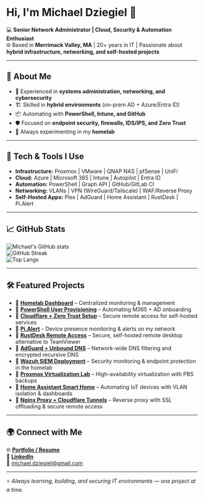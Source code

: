 # Hi, I'm Michael Dziegiel 👋  

💻 **Senior Network Administrator | Cloud, Security & Automation Enthusiast**  
🌐 Based in **Merrimack Valley, MA** | 20+ years in IT | Passionate about **hybrid infrastructure, networking, and self-hosted projects**  

---

## 🚀 About Me
- 🔧 Experienced in **systems administration, networking, and cybersecurity**  
- 🏗️ Skilled in **hybrid environments** (on-prem AD + Azure/Entra ID)  
- 📦 Automating with **PowerShell, Intune, and GitHub**  
- 🛡️ Focused on **endpoint security, firewalls, IDS/IPS, and Zero Trust**  
- 🧪 Always experimenting in my **homelab**  

---

## 🔧 Tech & Tools I Use
- **Infrastructure:** Proxmox | VMware | QNAP NAS | pfSense | UniFi  
- **Cloud:** Azure | Microsoft 365 | Intune | Autopilot | Entra ID  
- **Automation:** PowerShell | Graph API | GitHub/GitLab CI  
- **Networking:** VLANs | VPN (WireGuard/Tailscale) | WAF/Reverse Proxy  
- **Self-Hosted Apps:** Plex | AdGuard | Home Assistant | RustDesk | Pi.Alert  

---

## 📈 GitHub Stats
![Michael's GitHub stats](https://github-readme-stats.vercel.app/api?username=mrdtech&show_icons=true&theme=tokyonight)  
![GitHub Streak](https://streak-stats.demolab.com?user=mrdtech&theme=tokyonight)  
![Top Langs](https://github-readme-stats.vercel.app/api/top-langs/?username=mrdtech&layout=compact&theme=tokyonight)  

---

## 🛠️ Featured Projects
- 🔹 [**Homelab Dashboard**](https://github.com/mrdtech) – Centralized monitoring & management  
- 🔹 [**PowerShell User Provisioning**](https://github.com/mrdtech) – Automating M365 + AD onboarding  
- 🔹 [**Cloudflare + Zero Trust Setup**](https://github.com/mrdtech) – Secure remote access for self-hosted services  
- 🔹 [**Pi.Alert**](https://github.com/mrdtech) – Device presence monitoring & alerts on my network  
- 🔹 [**RustDesk Remote Access**](https://github.com/mrdtech) – Secure, self-hosted remote desktop alternative to TeamViewer  
- 🔹 [**AdGuard + Unbound DNS**](https://github.com/mrdtech) – Network-wide DNS filtering and encrypted recursive DNS  
- 🔹 [**Wazuh SIEM Deployment**](https://github.com/mrdtech) – Security monitoring & endpoint protection in the homelab  
- 🔹 [**Proxmox Virtualization Lab**](https://github.com/mrdtech) – High-availability virtualization with PBS backups  
- 🔹 [**Home Assistant Smart Home**](https://github.com/mrdtech) – Automating IoT devices with VLAN isolation & dashboards  
- 🔹 [**Nginx Proxy + Cloudflare Tunnels**](https://github.com/mrdtech) – Reverse proxy with SSL offloading & secure remote access  


---

## 🌍 Connect with Me
🌐 [**Portfolio / Resume**](https://mrdtech.me)  
💼 [**LinkedIn**](https://www.linkedin.com/in/michaeldziegiel)  
📧 michael.dziegiel@gmail.com  

---

⭐ *Always learning, building, and securing IT environments — one project at a time.*

